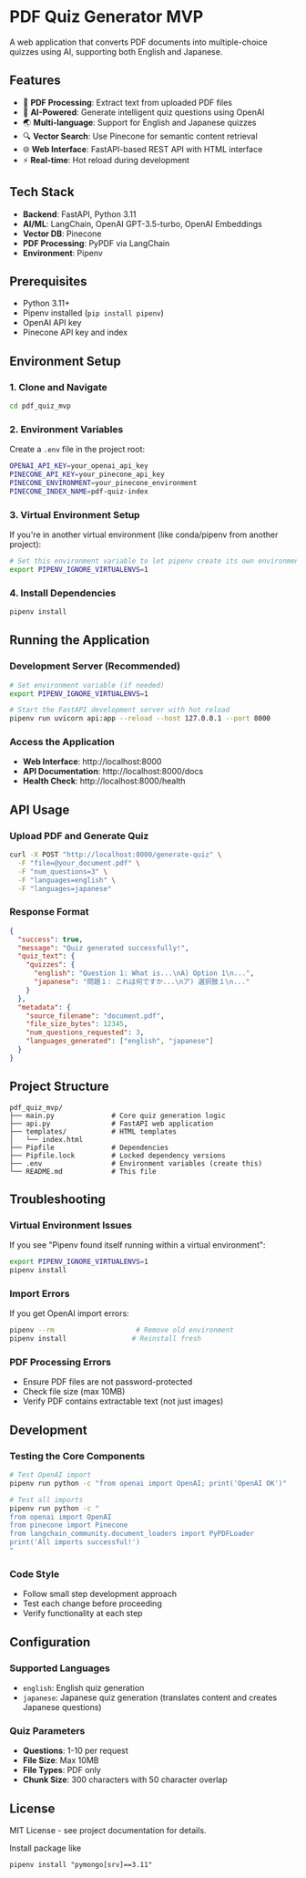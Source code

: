 # PDF Quiz Generator MVP

A web application that converts PDF documents into multiple-choice quizzes using AI, supporting both English and Japanese.

## Features

- 📄 **PDF Processing**: Extract text from uploaded PDF files
- 🧠 **AI-Powered**: Generate intelligent quiz questions using OpenAI
- 🌏 **Multi-language**: Support for English and Japanese quizzes
- 🔍 **Vector Search**: Use Pinecone for semantic content retrieval
- 🌐 **Web Interface**: FastAPI-based REST API with HTML interface
- ⚡ **Real-time**: Hot reload during development

## Tech Stack

- **Backend**: FastAPI, Python 3.11
- **AI/ML**: LangChain, OpenAI GPT-3.5-turbo, OpenAI Embeddings
- **Vector DB**: Pinecone
- **PDF Processing**: PyPDF via LangChain
- **Environment**: Pipenv

## Prerequisites

- Python 3.11+
- Pipenv installed (`pip install pipenv`)
- OpenAI API key
- Pinecone API key and index

## Environment Setup

### 1. Clone and Navigate

```bash
cd pdf_quiz_mvp
```

### 2. Environment Variables

Create a `.env` file in the project root:

```bash
OPENAI_API_KEY=your_openai_api_key
PINECONE_API_KEY=your_pinecone_api_key
PINECONE_ENVIRONMENT=your_pinecone_environment
PINECONE_INDEX_NAME=pdf-quiz-index
```

### 3. Virtual Environment Setup

If you're in another virtual environment (like conda/pipenv from another project):

```bash
# Set this environment variable to let pipenv create its own environment
export PIPENV_IGNORE_VIRTUALENVS=1
```

### 4. Install Dependencies

```bash
pipenv install
```

## Running the Application

### Development Server (Recommended)

```bash
# Set environment variable (if needed)
export PIPENV_IGNORE_VIRTUALENVS=1

# Start the FastAPI development server with hot reload
pipenv run uvicorn api:app --reload --host 127.0.0.1 --port 8000
```

### Access the Application

- **Web Interface**: http://localhost:8000
- **API Documentation**: http://localhost:8000/docs
- **Health Check**: http://localhost:8000/health

## API Usage

### Upload PDF and Generate Quiz

```bash
curl -X POST "http://localhost:8000/generate-quiz" \
  -F "file=@your_document.pdf" \
  -F "num_questions=3" \
  -F "languages=english" \
  -F "languages=japanese"
```

### Response Format

```json
{
  "success": true,
  "message": "Quiz generated successfully!",
  "quiz_text": {
    "quizzes": {
      "english": "Question 1: What is...\nA) Option 1\n...",
      "japanese": "問題１: これは何ですか...\nア) 選択肢１\n..."
    }
  },
  "metadata": {
    "source_filename": "document.pdf",
    "file_size_bytes": 12345,
    "num_questions_requested": 3,
    "languages_generated": ["english", "japanese"]
  }
}
```

## Project Structure

```
pdf_quiz_mvp/
├── main.py              # Core quiz generation logic
├── api.py               # FastAPI web application
├── templates/           # HTML templates
│   └── index.html
├── Pipfile              # Dependencies
├── Pipfile.lock         # Locked dependency versions
├── .env                 # Environment variables (create this)
└── README.md            # This file
```

## Troubleshooting

### Virtual Environment Issues

If you see "Pipenv found itself running within a virtual environment":

```bash
export PIPENV_IGNORE_VIRTUALENVS=1
pipenv install
```

### Import Errors

If you get OpenAI import errors:

```bash
pipenv --rm                    # Remove old environment
pipenv install                # Reinstall fresh
```

### PDF Processing Errors

- Ensure PDF files are not password-protected
- Check file size (max 10MB)
- Verify PDF contains extractable text (not just images)

## Development

### Testing the Core Components

```bash
# Test OpenAI import
pipenv run python -c "from openai import OpenAI; print('OpenAI OK')"

# Test all imports
pipenv run python -c "
from openai import OpenAI
from pinecone import Pinecone
from langchain_community.document_loaders import PyPDFLoader
print('All imports successful!')
"
```

### Code Style

- Follow small step development approach
- Test each change before proceeding
- Verify functionality at each step

## Configuration

### Supported Languages

- `english`: English quiz generation
- `japanese`: Japanese quiz generation (translates content and creates Japanese questions)

### Quiz Parameters

- **Questions**: 1-10 per request
- **File Size**: Max 10MB
- **File Types**: PDF only
- **Chunk Size**: 300 characters with 50 character overlap

## License

MIT License - see project documentation for details.

Install package like

```
pipenv install "pymongo[srv]==3.11"
```
